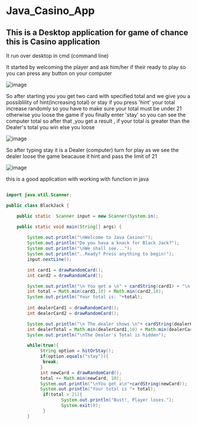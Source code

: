 # Java_Casino_App
## This is a Desktop application for game of chance  this is Casino application

It run over desktop in cmd (command line)

It started by welcoming the player and ask him/her if their ready to play so you can press any button on your computer

![image](https://user-images.githubusercontent.com/103323625/192799591-bc6b2f05-796f-40b4-9fd8-e8d642a83053.png)

So after starting you you get two card with specified total and we give you a possiblility of hint(increasing total) or stay
if you  press 'hint' your total increase randomly so you have to make sure your total must be under 21 otherwise you loose the game
if you finally enter  'stay' so you can see the computer total 
so after that ,you get a result , if your total is greater than the Dealer's total you win else you loose


![image](https://user-images.githubusercontent.com/103323625/192801256-227be9de-2fb4-49d0-9054-010e9d88c622.png)

So after typing stay it is a Dealer (computer) turn for play as we see  the dealer loose the game beacause 
it hint and pass the limit of 21
 
 ![image](https://user-images.githubusercontent.com/103323625/192802328-efea80b6-a8f5-4c09-9e7d-6a6b994f496f.png)

this is a good application with working with function in java


```java

import java.util.Scanner;

public class BlackJack {

    public static  Scanner input = new Scanner(System.in);

    public static void main(String[] args) {
       
        System.out.println("\nWelcome to Java Casino!");
        System.out.println("Do you hava a knack for Black Jack?");
        System.out.println("\nWe shall see...");
        System.out.println("..Ready? Press anything to begin!");
        input.nextLine();

        int card1 = drawRandomCard();
        int card2 = drawRandomCard();

        System.out.println("\n You get a \n" + cardString(card1) + "\n and a \n"+ cardString(card2));
        int total = Math.min(card1,10) + Math.min(card2,10);
        System.out.println("Your total is: "+total);
        
        int dealerCard1 = drawRandomCard();
        int dealerCard2 = drawRandomCard();

        System.out.println("\n The dealer shows \n"+ cardString(dealerCard1)+ "\n and has a card facing down \n"+ faceDown());
        int dealerTotal = Math.min(dealerCard1,10) + Math.min(dealerCard2, 10);
        System.out.println("\nThe Dealer's Total is hidden");

        while(true){
             String option = hitOrStay();
             if(option.equals("stay")){
              break;
             }
             int newCard = drawRandomCard();
             total += Math.min(newCard, 10);
             System.out.println("\nYou get a\n"+cardString(newCard));
             System.out.println("Your total is "+ total);
              if(total > 21){
                     System.out.println("Bust!, Player loses.");
                     System.exit(0);
              }
        }


```
